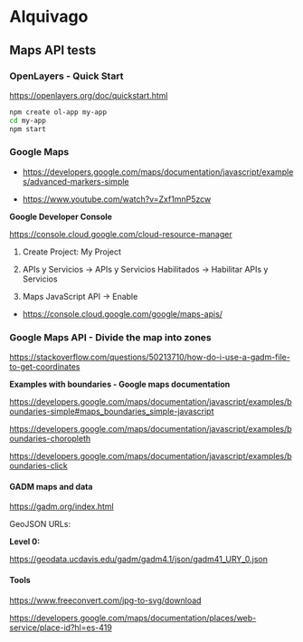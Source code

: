 # Alquivago

## Maps API tests

### OpenLayers - Quick Start

https://openlayers.org/doc/quickstart.html

```sh
npm create ol-app my-app
cd my-app
npm start
```

### Google Maps

- https://developers.google.com/maps/documentation/javascript/examples/advanced-markers-simple

- https://www.youtube.com/watch?v=Zxf1mnP5zcw

__Google Developer Console__

https://console.cloud.google.com/cloud-resource-manager

1. Create Project: My Project

2. APIs y Servicios -> APIs y Servicios Habilitados -> Habilitar APIs y Servicios

3.  Maps JavaScript API -> Enable
- https://console.cloud.google.com/google/maps-apis/

### Google Maps API - Divide the map into zones

https://stackoverflow.com/questions/50213710/how-do-i-use-a-gadm-file-to-get-coordinates

__Examples with boundaries - Google maps documentation__

https://developers.google.com/maps/documentation/javascript/examples/boundaries-simple#maps_boundaries_simple-javascript

https://developers.google.com/maps/documentation/javascript/examples/boundaries-choropleth

https://developers.google.com/maps/documentation/javascript/examples/boundaries-click

#### GADM maps and data

https://gadm.org/index.html

GeoJSON URLs:

__Level 0:__

https://geodata.ucdavis.edu/gadm/gadm4.1/json/gadm41_URY_0.json


#### Tools

https://www.freeconvert.com/jpg-to-svg/download

https://developers.google.com/maps/documentation/places/web-service/place-id?hl=es-419
